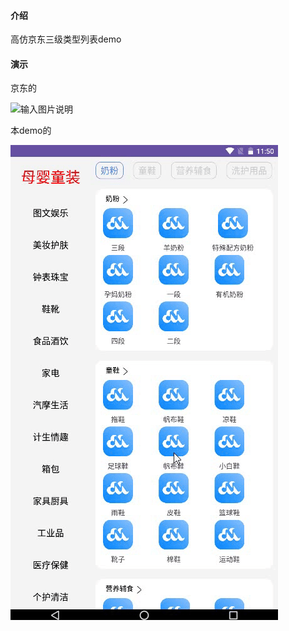 

#### 介绍
高仿京东三级类型列表demo

#### 演示
京东的

![输入图片说明](https://foruda.gitee.com/images/1706673515742207769/1f5a2cf9_8814713.gif "Record_2024-01-31-11-33-39_4fbb30eb7b7166119bd25e-ezgif.com-optimize (1).gif")

本demo的

![输入图片说明](imgdemo.gif)
